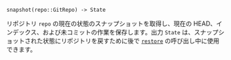 ```
snapshot(repo::GitRepo) -> State
```

リポジトリ `repo` の現在の状態のスナップショットを取得し、現在の HEAD、インデックス、および未コミットの作業を保存します。出力 `State` は、スナップショットされた状態にリポジトリを戻すために後で [`restore`](@ref) の呼び出し中に使用できます。
